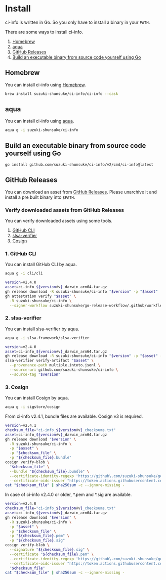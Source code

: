 # Install

ci-info is written in Go. So you only have to install a binary in your `PATH`.

There are some ways to install ci-info.

1. [Homebrew](#homebrew)
1. [aqua](#aqua)
1. [GitHub Releases](#github-releases)
1. [Build an executable binary from source code yourself using Go](#build-an-executable-binary-from-source-code-yourself-using-go)

## Homebrew

You can install ci-info using [Homebrew](https://brew.sh/).

```sh
brew install suzuki-shunsuke/ci-info/ci-info --cask
```

## aqua

You can install ci-info using [aqua](https://aquaproj.github.io/).

```sh
aqua g -i suzuki-shunsuke/ci-info
```

## Build an executable binary from source code yourself using Go

```sh
go install github.com/suzuki-shunsuke/ci-info/v2/cmd/ci-info@latest
```

## GitHub Releases

You can download an asset from [GitHub Releases](https://github.com/suzuki-shunsuke/ci-info/releases).
Please unarchive it and install a pre built binary into `$PATH`. 

### Verify downloaded assets from GitHub Releases

You can verify downloaded assets using some tools.

1. [GitHub CLI](https://cli.github.com/)
1. [slsa-verifier](https://github.com/slsa-framework/slsa-verifier)
1. [Cosign](https://github.com/sigstore/cosign)

### 1. GitHub CLI

You can install GitHub CLI by aqua.

```sh
aqua g -i cli/cli
```

```sh
version=v2.4.0
asset=ci-info_${version#v}_darwin_arm64.tar.gz
gh release download -R suzuki-shunsuke/ci-info "$version" -p "$asset"
gh attestation verify "$asset" \
  -R suzuki-shunsuke/ci-info \
  --signer-workflow suzuki-shunsuke/go-release-workflow/.github/workflows/release.yaml
```

### 2. slsa-verifier

You can install slsa-verifier by aqua.

```sh
aqua g -i slsa-framework/slsa-verifier
```

```sh
version=v2.4.0
asset=ci-info_${version#v}_darwin_arm64.tar.gz
gh release download -R suzuki-shunsuke/ci-info "$version" -p "$asset" -p multiple.intoto.jsonl
slsa-verifier verify-artifact "$asset" \
  --provenance-path multiple.intoto.jsonl \
  --source-uri github.com/suzuki-shunsuke/ci-info \
  --source-tag "$version"
```

### 3. Cosign

You can install Cosign by aqua.

```sh
aqua g -i sigstore/cosign
```

From ci-info v2.4.1, bundle files are available.
Cosign v3 is required.

```sh
version=v2.4.1
checksum_file="ci-info_${version#v}_checksums.txt"
asset=ci-info_${version#v}_darwin_arm64.tar.gz
gh release download "$version" \
  -R suzuki-shunsuke/ci-info \
  -p "$asset" \
  -p "$checksum_file" \
  -p "${checksum_file}.bundle"
cosign verify-blob \
  "$checksum_file" \
  --bundle "${checksum_file}.bundle" \
  --certificate-identity-regexp 'https://github\.com/suzuki-shunsuke/go-release-workflow/\.github/workflows/release\.yaml@.*' \
  --certificate-oidc-issuer "https://token.actions.githubusercontent.com"
cat "$checksum_file" | sha256sum -c --ignore-missing -
```

In case of ci-info v2.4.0 or older, *.pem and *.sig are available.

```sh
version=v2.4.0
checksum_file="ci-info_${version#v}_checksums.txt"
asset=ci-info_${version#v}_darwin_arm64.tar.gz
gh release download "$version" \
  -R suzuki-shunsuke/ci-info \
  -p "$asset" \
  -p "$checksum_file" \
  -p "${checksum_file}.pem" \
  -p "${checksum_file}.sig"
cosign verify-blob \
  --signature "${checksum_file}.sig" \
  --certificate "${checksum_file}.pem" \
  --certificate-identity-regexp 'https://github\.com/suzuki-shunsuke/go-release-workflow/\.github/workflows/release\.yaml@.*' \
  --certificate-oidc-issuer "https://token.actions.githubusercontent.com" \
  "$checksum_file"
cat "$checksum_file" | sha256sum -c --ignore-missing -
```
